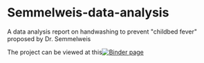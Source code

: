 # Semmelweis-data-analysis
A data analysis report on handwashing to prevent "childbed fever" proposed by Dr. Semmelweis

The project can be viewed at this[![Binder page](https://mybinder.org/badge_logo.svg)](https://mybinder.org/v2/gh/hithesh98/Semmelweis-data-analysis/HEAD?filepath=main.py.ipynb)
